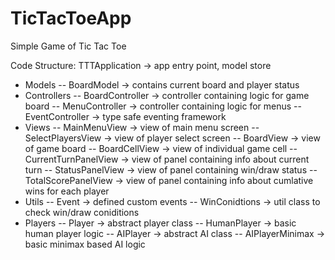# TicTacToeApp

Simple Game of Tic Tac Toe

Code Structure:
TTTApplication -> app entry point, model store
- Models
-- BoardModel -> contains current board and player status
- Controllers
-- BoardController -> controller containing logic for game board
-- MenuController -> controller containing logic for menus
-- EventController -> type safe eventing framework
- Views
-- MainMenuView -> view of main menu screen
-- SelectPlayersView -> view of player select screen
-- BoardView -> view of game board
-- BoardCellView -> view of individual game cell
-- CurrentTurnPanelView -> view of panel containing info about current turn
-- StatusPanelView -> view of panel containing win/draw status
-- TotalScorePanelView -> view of panel containing info about cumlative wins for each player
- Utils
-- Event -> defined custom events
-- WinConidtions -> util class to check win/draw coniditions
- Players
-- Player -> abstract player class
-- HumanPlayer -> basic human player logic
-- AIPlayer -> abstract AI class
-- AIPlayerMinimax -> basic minimax based AI logic